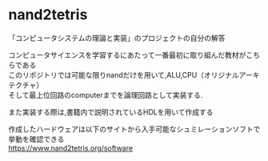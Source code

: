 # nand2tetris
「コンピュータシステムの理論と実装」のプロジェクトの自分の解答

コンピュータサイエンスを学習するにあたって一番最初に取り組んだ教材がこちらである<br>
このリポジトリでは可能な限りnandだけを用いて,ALU,CPU（オリジナルアーキテクチャ）<br>
そして最上位回路のcomputerまでを論理回路として実装する.<br>

また実装する際は,書籍内で説明されているHDLを用いて作成する<br>

作成したハードウェアは以下のサイトから入手可能なシュミレーションソフトで挙動を確認できる<br>
https://www.nand2tetris.org/software<br>
